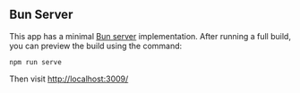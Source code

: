 ## Bun Server

This app has a minimal [Bun server](https://bun.sh/docs/api/http#bun-serve)
implementation. After running a full build, you can preview the build using the
command:

```
npm run serve
```

Then visit [http://localhost:3009/](http://localhost:3009/)
